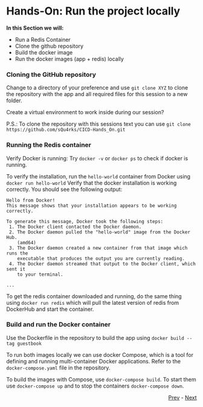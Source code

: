 # Hands-On: Run the project locally

**In this Section we will:**
* Run a Redis Container
* Clone the github repository
* Build the docker image
* Run the docker images (app + redis) locally

### Cloning the GitHub repository

Change to a directory of your preference and use `git clone XYZ`  to clone the repository with the app and all required files for this session to a new folder.

Create a virtual environment to work inside during our session?

P.S.: To clone the repository with this sessions text you can use `git clone https://github.com/sQu4rks/CICD-Hands_On.git`

### Running the Redis container

Verify Docker is running:
Try `docker -v` or `docker ps` to check if docker is running.

To verify the installation, run the `hello-world` container from Docker using `docker run hello-world`
Verify that the docker installation is working correctly. You should see the following output:

```
Hello from Docker!
This message shows that your installation appears to be working correctly.

To generate this message, Docker took the following steps:
 1. The Docker client contacted the Docker daemon.
 2. The Docker daemon pulled the "hello-world" image from the Docker Hub.
    (amd64)
 3. The Docker daemon created a new container from that image which runs the
    executable that produces the output you are currently reading.
 4. The Docker daemon streamed that output to the Docker client, which sent it
    to your terminal.

...
```

To get the redis container downloaded and running, do the same thing using `docker run redis` which will pull the latest version of redis from DockerHub and start the container.

### Build and run the Docker container

Use the Dockerfile in the repository to build the app using `docker build --tag guestbook`

To run both images locally we can use docker Compose, which is a tool for defining and running multi-container Docker applications. Refer to the `docker-compose.yaml` file in the repository. 

To build the images with Compose, use `docker-compose build`. To start them use `docker-compose up` and to stop the containers `docker-compose down`.



<div align="right">
   
   [Prev](02_intro-to-code.md) - [Next](04_run-project.md)
</div>